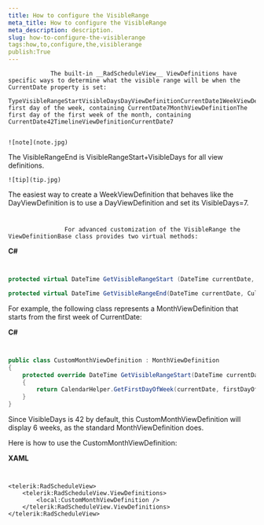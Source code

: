 ```yaml
---
title: How to configure the VisibleRange
meta_title: How to configure the VisibleRange
meta_description: description.
slug: how-to-configure-the-visiblerange
tags:how,to,configure,the,visiblerange
publish:True
---
```




				The built-in __RadScheduleView__ ViewDefinitions have specific ways to determine what the visible range will be when the CurrentDate property is set:
			TypeVisibleRangeStartVisibleDaysDayViewDefinitionCurrentDate1WeekViewDefinitionThe first day of the week, containing CurrentDate7MonthViewDefinitionThe first day of the first week of the month, containing CurrentDate42TimelineViewDefinitionCurrentDate7


    ![note](note.jpg)
    	

The VisibleRangeEnd is VisibleRangeStart+VisibleDays for all view definitions.


    ![tip](tip.jpg)
    	

The easiest way to create a WeekViewDefinition that behaves like the DayViewDefinition is to use a DayViewDefinition and set its VisibleDays=7.

# 


					For advanced customization of the VisibleRange the ViewDefinitionBase class provides two virtual methods:
				


 __C#__
    

```C#


protected virtual DateTime GetVisibleRangeStart (DateTime currentDate, CultureInfo culture, DayOfWeek? firstDayOfWeek);

protected virtual DateTime GetVisibleRangeEnd(DateTime currentDate, CultureInfo culture, DayOfWeek? firstDayOfWeek);


```





For example, the following class represents a MonthViewDefinition that starts from the first week of CurrentDate:
   				


 __C#__
    

```C#


public class CustomMonthViewDefinition : MonthViewDefinition
{
	protected override DateTime GetVisibleRangeStart(DateTime currentDate, CultureInfo culture, DayOfWeek? firstDayOfWeek)
	{
		return CalendarHelper.GetFirstDayOfWeek(currentDate, firstDayOfWeek.Value);
	}
}

```





Since VisibleDays is 42 by default, this CustomMonthViewDefinition will display 6 weeks, as the standard MonthViewDefinition does.

Here is how to use the CustomMonthViewDefinition:


 __XAML__
    

```XAML


<telerik:RadScheduleView>
	<telerik:RadScheduleView.ViewDefinitions>
		<local:CustomMonthViewDefinition />
	</telerik:RadScheduleView.ViewDefinitions>
</telerik:RadScheduleView>

```


